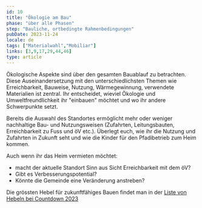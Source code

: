 ```yaml
---
id: 10
title: "Ökologie am Bau"
phase: "über alle Phasen"
step: "Bauliche, ortbedingte Rahmenbedingungen"
pubDate: 2023-11-24
locale: de
tags: ["Materialwahl","Mobiliar"]
links: [3,9,17,29,44,46]
type: article
---
```


Ökologische Aspekte sind über den gesamten Bauablauf zu betrachten. Diese Auseinandersetzung mit den unterschiedlichsten Themen wie Erreichbarkeit, Bauweise, Nutzung, Wärmegewinnung, verwendete Materialien ist zentral. Ihr entscheidet, wieviel Ökologie und Umweltfreundlichkeit ihr "einbauen" möchtet und wo ihr andere Schwerpunkte setzt.

Bereits die Auswahl des Standortes ermöglicht mehr oder weniger nachhaltige Bau- und Nutzungsweisen (Zufahrten, Leitungsbauten, Erreichbarkeit zu Fuss und öV etc.). Überlegt euch, wie ihr die Nutzung und Zufahrten in Zukunft seht und wie die Kinder für den Pfadibetrieb zum Heim kommen.

Auch wenn ihr das Heim vermieten möchtet:

- macht der aktuelle Standort Sinn aus Sicht Erreichbarkeit mit dem öV?
- Gibt es Verbesserungspotential?
- Könnte die Gemeinde eine Veränderung anstreben?

Die grössten Hebel für zukunftfähiges Bauen findet man in der [Liste von Hebeln bei Countdown 2023](https://countdown2030.ch/hebel/)
